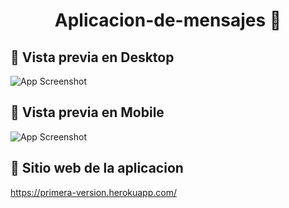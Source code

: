 # <div align="center">Aplicacion-de-mensajes 📩</div> 

## 🔗 Vista previa en Desktop

![App Screenshot](./assets/capturas/desktop.png)

## 🔗 Vista previa en Mobile
![App Screenshot](./assets/capturas/mobile.png)

## 🔗 Sitio web de la aplicacion

https://primera-version.herokuapp.com/
